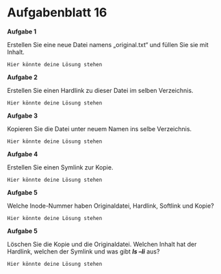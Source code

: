 # Aufgabenblatt 16

**Aufgabe 1**

Erstellen Sie eine neue Datei namens „original.txt“ und füllen Sie sie mit Inhalt.

`Hier könnte deine Lösung stehen`

**Aufgabe 2**

Erstellen Sie einen Hardlink zu dieser Datei im selben Verzeichnis.

`Hier könnte deine Lösung stehen`


**Aufgabe 3**

Kopieren Sie die Datei unter neuem Namen ins selbe Verzeichnis.

`Hier könnte deine Lösung stehen`


**Aufgabe 4**

Erstellen Sie einen Symlink zur Kopie.

`Hier könnte deine Lösung stehen`


**Aufgabe 5**

Welche Inode-Nummer haben Originaldatei, Hardlink, Softlink und Kopie?

`Hier könnte deine Lösung stehen`


**Aufgabe 5**

Löschen Sie die Kopie und die Originaldatei. Welchen Inhalt hat der Hardlink, welchen der Symlink und was gibt ***ls –li*** aus?

`Hier könnte deine Lösung stehen`
